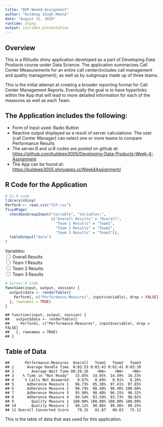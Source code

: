 ```yaml
---
title: "DDP-Week4-Assignment"
author: "Kuldeep SIngh Meena"
date: "August 31, 2019"
runtime: shiny
output: ioslides_presentation
---
```




## Overview

This is a RStudio shiny application developed as a part of Developing Data Products course under Data Science. The application summarizes Call Center Measurements for an entire call center(includes call management and quality management), as well as by subgroups made up of three teams. 

This is the initial attempt at creating a broader reporting format for Call Center Management Reports. Eventually the goal is to have hyperlinks within the App that will lead to more detailed information for each of the measures as well as each Team.

## The Application includes the following:

- Form of Input used: Radio Button
- Reactive output displayed as a result of server calculations: The user (call Center Manager) can select one or more teams to compare Performance Results 
- The server.R and ui.R codes are posted on github at: <https://github.com/kuldeep3005/Developing-Data-Products-Week-4-Assignment>
- The App can be found at: <https://kuldeep3005.shinyapps.io/Week4Assignment/>

## R Code for the Application


```r
# Ui.R code
library(shiny)
Perform <- read.csv("CCP.csv")
fluidPage(
  checkboxGroupInput("variable", "Variables:",
                     c("Overall Results" = "Overall",
                       "Team 1 Results" = "Team1",
                       "Team 2 Results" = "Team2",
                       "Team 3 Results" = "Team3")),
  tableOutput("data")
)
```

<!--html_preserve--><div class="container-fluid">
<div id="variable" class="form-group shiny-input-checkboxgroup shiny-input-container">
<label class="control-label" for="variable">Variables:</label>
<div class="shiny-options-group">
<div class="checkbox">
<label>
<input type="checkbox" name="variable" value="Overall"/>
<span>Overall Results</span>
</label>
</div>
<div class="checkbox">
<label>
<input type="checkbox" name="variable" value="Team1"/>
<span>Team 1 Results</span>
</label>
</div>
<div class="checkbox">
<label>
<input type="checkbox" name="variable" value="Team2"/>
<span>Team 2 Results</span>
</label>
</div>
<div class="checkbox">
<label>
<input type="checkbox" name="variable" value="Team3"/>
<span>Team 3 Results</span>
</label>
</div>
</div>
</div>
<div id="data" class="shiny-html-output"></div>
</div><!--/html_preserve-->

```r
# Server.R code
function(input, output, session) {
  output$data <- renderTable({
    Perform[, c("Performance.Measures", input$variable), drop = FALSE]
  }, rownames = TRUE)
}
```

```
## function(input, output, session) {
##   output$data <- renderTable({
##     Perform[, c("Performance.Measures", input$variable), drop = FALSE]
##   }, rownames = TRUE)
## }
```

## Table of Data 


```
##       Performance.Measures  Overall   Team1   Team2   Team3
## 1      Average Handle Time  0:02:53 0:02:43 0:02:41 0:03:39
## 2        Average Wait Time 00:29.26    <NA>    <NA>    <NA>
## 3    % Time in "Not Ready"   15.05%  14.95%  14.49%  16.33%
## 4     % Calls Not Answered    0.67%   0.69%   0.91%   0.26%
## 5      Adherence Measure 1   96.73%  95.38%  97.41%  97.85%
## 6      Adherence Measure 2   98.74%  98.40%  98.46% 100.00%
## 7      Adherence Measure 3   95.90%  98.40%  96.15%  90.32%
## 8      Adherence Measure 4   94.54%  93.59%  93.73%  98.02%
## 9        Quality Measure 1  100.00% 100.00% 100.00% 100.00%
## 10       Quality Measure 2   99.12%  98.86%  99.36%  99.25%
## 11 Overall Converted Score    78.32   81.87   80.83   75.12
```

This is the table of data that was used for this application.
